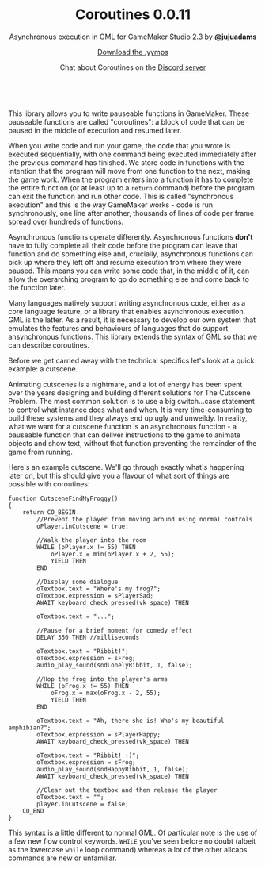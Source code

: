 <h1 align="center">Coroutines 0.0.11</h1>

<p align="center">Asynchronous execution in GML for GameMaker Studio 2.3 by <b>@jujuadams</b></p>

<p align="center"><a href="https://github.com/JujuAdams/Coroutines/releases/">Download the .yymps</a></p>
<p align="center">Chat about Coroutines on the <a href="https://discord.gg/8krYCqr">Discord server</a></p>

&nbsp;

&nbsp;

This library allows you to write pauseable functions in GameMaker. These pauseable functions are called "coroutines": a block of code that can be paused in the middle of execution and resumed later.

When you write code and run your game, the code that you wrote is executed sequentially, with one command being executed immediately after the previous command has finished. We store code in functions with the intention that the program will move from one function to the next, making the game work. When the program enters into a function it has to complete the entire function (or at least up to a `return` command) before the program can exit the function and run other code. This is called "synchronous execution" and this is the way GameMaker works - code is run synchronously, one line after another, thousands of lines of code per frame spread over hundreds of functions.

Asynchronous functions operate differently. Asynchronous functions **don't** have to fully complete all their code before the program can leave that function and do something else and, crucially, asynchronous functions can pick up where they left off and resume execution from where they were paused. This means you can write some code that, in the middle of it, can allow the overarching program to go do something else and come back to the function later.

Many languages natively support writing asynchronous code, either as a core language feature, or a library that enables asynchronous execution. GML is the latter. As a result, it is necessary to develop our own system that emulates the features and behaviours of languages that do support ansynchronous functions. This library extends the syntax of GML so that we can describe coroutines.

Before we get carried away with the technical specifics let's look at a quick example: a cutscene.

Animating cutscenes is a nightmare, and a lot of energy has been spent over the years designing and building different solutions for The Cutscene Problem. The most common solution is to use a big switch...case statement to control what instance does what and when. It is very time-consuming to build these systems and they always end up ugly and unweildy. In reality, what we want for a cutscene function is an asynchronous function - a pauseable function that can deliver instructions to the game to animate objects and show text, without that function preventing the remainder of the game from running.

Here's an example cutscene. We'll go through exactly what's happening later on, but this should give you a flavour of what sort of things are possible with coroutines:

```
function CutsceneFindMyFroggy()
{
	return CO_BEGIN
		//Prevent the player from moving around using normal controls
		oPlayer.inCutscene = true;
		
		//Walk the player into the room
		WHILE (oPlayer.x != 55) THEN
			oPlayer.x = min(oPlayer.x + 2, 55);
			YIELD THEN
		END
		
		//Display some dialogue
		oTextbox.text = "Where's my frog?";
		oTextbox.expression = sPlayerSad;
		AWAIT keyboard_check_pressed(vk_space) THEN
		
		oTextbox.text = "...";
		
		//Pause for a brief moment for comedy effect
		DELAY 350 THEN //milliseconds
		
		oTextbox.text = "Ribbit!";
		oTextbox.expression = sFrog;
		audio_play_sound(sndLonelyRibbit, 1, false);
		
		//Hop the frog into the player's arms
		WHILE (oFrog.x != 55) THEN
			oFrog.x = max(oFrog.x - 2, 55);
			YIELD THEN
		END
		
		oTextbox.text = "Ah, there she is! Who's my beautiful amphibian?";
		oTextbox.expression = sPlayerHappy;
		AWAIT keyboard_check_pressed(vk_space) THEN
		
		oTextbox.text = "Ribbit! :)";
		oTextbox.expression = sFrog;
		audio_play_sound(sndHappyRibbit, 1, false);
		AWAIT keyboard_check_pressed(vk_space) THEN
		
		//Clear out the textbox and then release the player
		oTextbox.text = "";
		player.inCutscene = false;
	CO_END
}
```

This syntax is a little different to normal GML. Of particular note is the use of a few new flow control keywords. `WHILE` you've seen before no doubt (albeit as the lowercase `while` loop command) whereas a lot of the other allcaps commands are new or unfamiliar.
